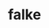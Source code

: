 ---
title: "falke"
description: "Falke needed a website that would cover both their B2C e-commerce needs and their B2B ordering platform. The solution? A Magento website integrated with SYSPRO. Stock2Shop worked with them to create the perfect solution for their specific needs. Read more!"
lead: "Falke is a leading international sock manufacturer, with both fashion and sport ranges for men and women."
summary: "Develops stylish fashion for modern people: men’s and women’s fashion and sport socks and underwear. Success story featuring SYSPRO and Magento."
image: "/uploads/logo_falke.png"
weight: 3
---